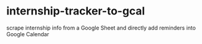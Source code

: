 # internship-tracker-to-gcal
scrape internship info from a Google Sheet and directly add reminders into Google Calendar
